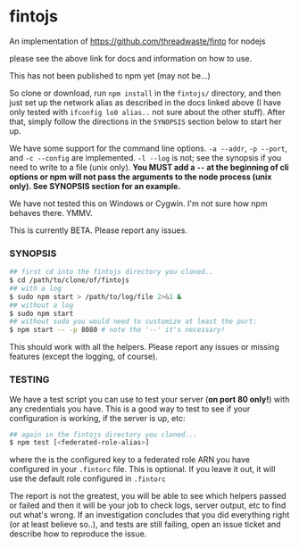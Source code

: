 # fintojs

An implementation of https://github.com/threadwaste/finto for nodejs 

please see the above link for docs and information on how to use.

This has not been published to npm yet (may not be...)

So clone or download, run `npm install` in the `fintojs/` directory, and then just set up the network alias as described in the docs linked above (I have only tested with `ifconfig lo0 alias..` not sure about the other stuff). After that, simply follow the directions in the `SYNOPSIS` section below to start her up.

We have some support for the command line options. `-a --addr`, `-p --port`, and `-c --config` are implemented. `-l --log` is not; see the synopsis if you need to write to a file (unix only). **You MUST add a ` -- ` at the beginning of cli options or npm will not pass the arguments to the node process (unix only). See SYNOPSIS section for an example.** 

We have not tested this on Windows or Cygwin. I'm not sure how npm behaves there. YMMV.

This is currently BETA. Please report any issues.

### SYNOPSIS
```bash
## first cd into the fintojs directory you cloned..
$ cd /path/to/clone/of/fintojs
## with a log
$ sudo npm start > /path/to/log/file 2>&1 &
## without a log
$ sudo npm start
## without sudo you would need to customize at least the port:
$ npm start -- -p 8080 # note the '--' it's necessary!
```
This should work with all the helpers. Please report any issues or missing features (except the logging, of course).

### TESTING

We have a test script you can use to test your server (**on port 80 only!**) with any credentials you have. This is a good way to test to see if your configuration is working, if the server is up, etc:

```bash
## again in the fintojs directory you cloned...
$ npm test [<federated-role-alias>]
```
where the *<federated-role-alias>* is the configured key to a federated role ARN you have configured in your `.fintorc` file. This is optional. If you leave it out, it will use the default role configured in `.fintorc`
 
The report is not the greatest, you will be able to see which helpers passed or failed and then it will be your job to check logs, server output, etc to find out what's wrong. If an investigation concludes that you did everything right (or at least believe so..), and tests are still failing, open an issue ticket and describe how to reproduce the issue.


